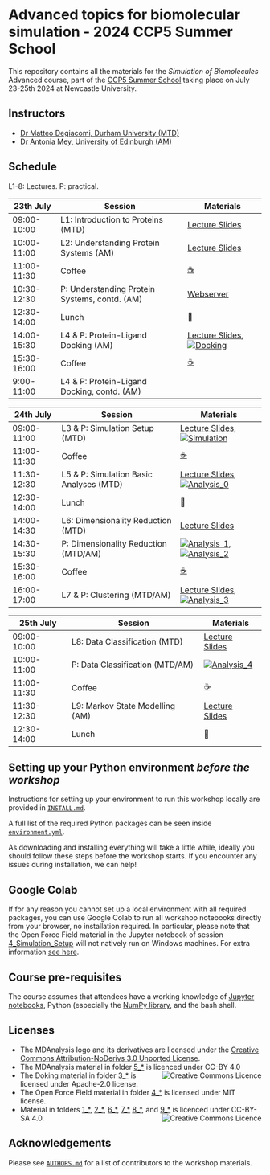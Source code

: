 # Advanced topics for biomolecular simulation - 2024 CCP5 Summer School 

This repository contains all the materials for the *Simulation of Biomolecules* Advanced course, part of the [CCP5 Summer School](https://summer2024.ccp5.ac.uk/) taking place on July 23-25th 2024 at Newcastle University.

## Instructors
    
- [Dr Matteo Degiacomi, Durham University (MTD)](https://degiacomi.org)
- [Dr Antonia Mey, University of Edinburgh (AM)](https://mey-research.org/)  

## Schedule

L1-8: Lectures. P: practical.

| 23th July   | Session                            | Materials |
|-------------|------------------------------------|-----------|
| 09:00-10:00  | L1: Introduction to Proteins (MTD) | [Lecture Slides](https://github.com/CCPBioSim/CCP5_Simulation_of_BioMolecules/blob/main/1_Introduction/Lecture_1_Introduction.pdf) | 
| 10:00-11:00 | L2: Understanding Protein Systems (AM) | [Lecture Slides](https://github.com/CCPBioSim/CCP5_Simulation_of_BioMolecules/blob/main/2_Protein_Preparation/Lecture_2_Protein_Prep.pdf)
| 11:00-11:30 | Coffee                             | [☕](https://www.youtube.com/channel/UCMb0O2CdPBNi-QqPk5T3gsQ) |
| 10:30-12:30 | P: Understanding Protein Systems, contd. (AM) | [Webserver](https://server.poissonboltzmann.org/pdb2pqr)|
| 12:30-14:00 | Lunch                              | 🍝 |
| 14:00-15:30  | L4 & P: Protein-Ligand Docking (AM)                 |  [Lecture Slides](https://github.com/CCPBioSim/CCP5_Simulation_of_BioMolecules/blob/main/3_Docking/Lecture_3_Docking.pdf), [![Docking](https://colab.research.google.com/assets/colab-badge.svg)](https://colab.research.google.com/github/CCPBioSim/CCP5_Simulation_of_BioMolecules/blob/main/3_Docking/Docking.ipynb)| 
| 15:30-16:00 | Coffee                             | [☕](https://www.youtube.com/channel/UCMb0O2CdPBNi-QqPk5T3gsQ) |
| 9:00-11:00  | L4 & P: Protein-Ligand Docking, contd. (AM)                 |  | 



|  24th July  | Session                                             | Materials |
|-------------|-----------------------------------------------------|-----------|
| 09:00-11:00 | L3 & P: Simulation Setup (MTD)          | [Lecture Slides](https://github.com/CCPBioSim/CCP5_Simulation_of_BioMolecules/blob/main/4_Simulation_Setup/Lecture_4_Simulation_setup.pdf), [![Simulation](https://colab.research.google.com/assets/colab-badge.svg)](https://colab.research.google.com/github/CCPBioSim/CCP5_Simulation_of_BioMolecules/blob/main/4_Simulation_Setup/1_ligand_in_water.ipynb)
| 11:00-11:30 | Coffee                                              | [☕](https://www.youtube.com/channel/UCMb0O2CdPBNi-QqPk5T3gsQ) |
| 11:30-12:30 | L5 & P: Simulation Basic Analyses (MTD)             | [Lecture Slides](5_Analysis_MDAnalysis/Lecture_5_Analysis_MDAnalysis.pdf), [![Analysis_0](https://colab.research.google.com/assets/colab-badge.svg)](https://colab.research.google.com/github/CCPBioSim/CCP5_Simulation_of_BioMolecules/blob/main/5_Analysis_MDAnalysis/1_MDAnalysis.ipynb)|
| 12:30-14:00 | Lunch                                               | 🍝 |
| 14:00-14:30 | L6: Dimensionality Reduction (MTD)                  | [Lecture Slides](https://github.com/CCPBioSim/CCP5_Simulation_of_BioMolecules/blob/main/6_Analysis_DR/Lecture_6_DR.pdf)  |
| 14:30-15:30 | P: Dimensionality Reduction (MTD/AM)           |  [![Analysis_1](https://colab.research.google.com/assets/colab-badge.svg)](https://colab.research.google.com/github/CCPBioSim/CCP5_Simulation_of_BioMolecules/blob/main/6_Analysis_DR/1_DR_part1.ipynb), [![Analysis_2](https://colab.research.google.com/assets/colab-badge.svg)](https://colab.research.google.com/github/CCPBioSim/CCP5_Simulation_of_BioMolecules/blob/main/6_Analysis_DR/2_DR_part2.ipynb)|
| 15:30-16:00 | Coffee                                              | [☕](https://www.youtube.com/channel/UCMb0O2CdPBNi-QqPk5T3gsQ) |
| 16:00-17:00 | L7 & P: Clustering (MTD/AM)   |  [Lecture Slides](https://github.com/CCPBioSim/CCP5_Simulation_of_BioMolecules/blob/main/7_Analysis_clustering/Lecture_7_Clustering.pdf),  [![Analysis_3](https://colab.research.google.com/assets/colab-badge.svg)](https://colab.research.google.com/github/CCPBioSim/CCP5_Simulation_of_BioMolecules/blob/main/7_Analysis_clustering/1_clustering.ipynb) |


| 25th July   | Session                          | Materials |
|-------------|----------------------------------|-----------|
| 09:00-10:00  | L8: Data Classification (MTD)    | [Lecture Slides](https://github.com/CCPBioSim/CCP5_Simulation_of_BioMolecules/blob/main/8_Analysis_classification/Lecture_8_classification.pdf) | 
| 10:00-11:00 | P: Data Classification (MTD/AM)  | [![Analysis_4](https://colab.research.google.com/assets/colab-badge.svg)](https://colab.research.google.com/github/CCPBioSim/CCP5_Simulation_of_BioMolecules/blob/main/8_Analysis_classification/1_classification.ipynb) |
| 11:00-11:30 | Coffee                           | [☕](https://www.youtube.com/channel/UCMb0O2CdPBNi-QqPk5T3gsQ) |
| 11:30-12:30 | L9: Markov State Modelling (AM)  | [Lecture Slides](https://github.com/CCPBioSim/CCP5_Simulation_of_BioMolecules/blob/main/9_Analysis_MSM/Lecture_9_MSM.pdf) |
| 12:30-14:00 | Lunch                            | 🍝 |

## Setting up your Python environment *before the workshop*

<!--The workshop will be in a blended learning environment and hands-on. You will need a working installation of MDAnalysis and related packages including data to analyze in order to participate. The full installation may take up to about 1 GB of space (mostly for data, which you can delete after the workshop).--> 

Instructions for setting up your environment to run this workshop locally
are provided in [`INSTALL.md`](INSTALL.md).

A full list of the required Python packages can be seen inside [`environment.yml`](environment.yml).

As downloading and installing everything will take a little while, ideally you should follow these steps before the workshop starts. If you encounter any issues during installation, we can help!

## Google Colab

If for any reason you cannot set up a local environment with all required packages, you can use Google Colab to run all workshop notebooks directly from your browser, no installation required. In particular, please note that the Open Force Field material in the Jupyter notebook of session [4_Simulation_Setup](https://github.com/CCPBioSim/CCP5_Simulation_of_BioMolecules/tree/main/4_Simulation_Setup) will not natively run on Windows machines. For extra information [see here](https://docs.openforcefield.org/en/latest/install.html#openff-on-windows).


## Course pre-requisites

The course assumes that attendees have a working knowledge of [Jupyter notebooks](https://jupyter-notebook.readthedocs.io/en/stable/), Python (especially the [NumPy library](https://numpy.org/), and the bash shell.


## Licenses

<!--TBA-->

- The MDAnalysis logo and its derivatives are licensed under the [Creative Commons Attribution-NoDerivs 3.0 Unported License](https://creativecommons.org/licenses/by-nd/3.0/).
- The MDAnalysis material in folder [5_\*](https://github.com/CCPBioSim/CCP5_Simulation_of_BioMolecules/tree/main/5_Analysis_MDAnalysis) is licenced under CC-BY 4.0 
<a rel="license" href="http://creativecommons.org/licenses/by/4.0/"><img alt="Creative Commons Licence" style="border-width:0" src="https://i.creativecommons.org/l/by/4.0/88x31.png" title='This work is licensed under a Creative Commons Attribution 4.0 International License.' align="right"/></a>
- The Doking material in folder [3_\*](https://github.com/CCPBioSim/CCP5_Simulation_of_BioMolecules/tree/main/3_Docking) is licensed under Apache-2.0 license.
- The Open Force Field material in folder [4_\*](https://github.com/CCPBioSim/CCP5_Simulation_of_BioMolecules/tree/main/4_Simulation_Setup) is licensed under MIT license.
- Material in folders [1_\*](https://github.com/CCPBioSim/CCP5_Simulation_of_BioMolecules/tree/main/1_Introduction),
[2_\*](https://github.com/CCPBioSim/CCP5_Simulation_of_BioMolecules/tree/main/2_Protein_Preparation),
[6_\*](https://github.com/CCPBioSim/CCP5_Simulation_of_BioMolecules/tree/main/5_Analysis_DR),
[7_\*](https://github.com/CCPBioSim/CCP5_Simulation_of_BioMolecules/tree/main/6_Analysis_clustering)
[8_\*](https://github.com/CCPBioSim/CCP5_Simulation_of_BioMolecules/tree/main/8_Analysis_classification), and
[9_\*](https://github.com/CCPBioSim/CCP5_Simulation_of_BioMolecules/tree/main/9_Analysis_MSM) is licenced under CC-BY-SA 4.0.
<a rel="license" href="https://creativecommons.org/licenses/by-nc-sa/4.0/"><img alt="Creative Commons Licence" style="width=50" src="https://licensebuttons.net/l/by-nc-sa/4.0/88x31.png" title='This work is licensed under a Creative Commons Attribution 4.0 International License.' align="right"/></a>


## Acknowledgements

Please see [`AUTHORS.md`](AUTHORS.md) for a list of contributors to the workshop materials.
